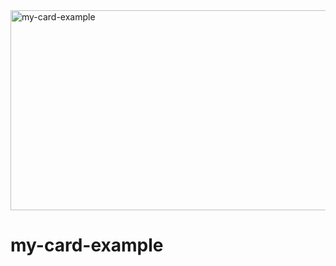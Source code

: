 <img src="https://socialify.git.ci/dlozilab/my-card-example/image?language=1&owner=1&name=1&stargazers=1&theme=Light" alt="my-card-example" width="640" height="320" />

# my-card-example

